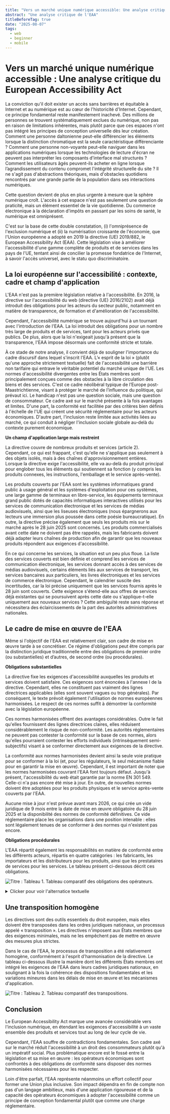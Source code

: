 ```yaml
---
title: "Vers un marché unique numérique accessible: Une analyse critique du European Accessibility Act"
abstract: "Une analyse critique de l'EAA"
titleBeforeTag: true
date: "2025-08-07"
tags:
  - web
  - beginner
  - mobile
---
```


# Vers un marché unique numérique accessible : Une analyse critique du European Accessibility Act

La conviction qu'il doit exister un accès sans barrières et équitable à Internet et au numérique est au cœur de l'historicité d'Internet. Cependant, ce principe fondamental reste manifestement inachevé. Des millions de personnes se trouvent systématiquement exclues du numérique, non pas en raison de limitations inhérentes, mais plutôt parce que ces espaces n'ont pas intégré les principes de conception universelle dès leur création. Comment une personne daltonienne peut-elle différencier les éléments lorsque la distinction chromatique est la seule caractéristique différenciante ? Comment une personne non-voyante peut-elle naviguer dans les applications numériques lorsque les technologies de lecture d'écran ne peuvent pas interpréter les composants d'interface mal structurés ? Comment les utilisateurs âgés peuvent-ils acheter en ligne lorsque l’agrandissement du contenu compromet l'intégrité structurelle du site ? Il ne s'agit pas d'abstractions théoriques, mais d'obstacles quotidiens rencontrés par une grande partie de la population dans ses interactions numériques.

Cette question devient de plus en plus urgente à mesure que la sphère numérique croît. L'accès à cet espace n'est pas seulement une question de praticité, mais un élément essentiel de la vie quotidienne. Du commerce électronique à la déclaration d'impôts en passant par les soins de santé, le numérique est omniprésent.

C'est sur la base de cette double constatation, (i) l'omniprésence de l'exclusion numérique et (ii) la numérisation croissante de l'économie, que l'Union européenne a adopté en 2019 la directive (UE) 2019/882, le European Accessibility Act (EAA). Cette législation vise à améliorer l'accessibilité d'une gamme complète de produits et de services dans les pays de l'UE, tentant ainsi de concilier la promesse fondatrice de l'Internet, à savoir l'accès universel, avec le statu quo discriminatoire.

## La loi européenne sur l'accessibilité : contexte, cadre et champ d'application

L'EAA n'est pas la première législation relative à l'accessibilité. En 2016, la directive sur l'accessibilité du web (directive (UE) 2016/2102) avait déjà introduit des obligations pour les acteurs du secteur public, notamment en matière de transparence, de formation et d'amélioration de l'accessibilité. 

Cependant, l'accessibilité numérique se trouve aujourd'hui à un tournant avec l'introduction de l'EAA. La loi introduit des obligations pour un nombre très large de produits et de services, tant pour les acteurs privés que publics. De plus, alors que la loi n'exigeait jusqu'à présent que la transparence, l'EAA impose désormais une conformité stricte et totale.

À ce stade de notre analyse, il convient déjà de souligner l'importance du cadre discursif dans lequel s'inscrit l'EAA. L’« esprit de la loi » (plutôt qu'une approche strictement textuelle) fait de l'accessibilité une barrière non tarifaire qui entrave le véritable potentiel du marché unique de l'UE. Les normes d'accessibilité divergentes entre les États membres sont principalement conçues comme des obstacles à la libre circulation des biens et des services. C'est ce cadre néolibéral typique de l’Europe post-Maastrichtienne, visant à protéger le marché de l’influence du politique, qui prévaut ici. Le handicap n'est pas une question sociale, mais une question de consommateur. Ce cadre axé sur le marché présente à la fois avantages et limites. D'une part, la conformité est facilitée par des critères bien définis à l'échelle de l'UE qui créent une sécurité réglementaire pour les acteurs économiques. D'autre part, l'inclusion reste limitée aux activités liées au marché, ce qui conduit à négliger l'inclusion sociale globale au-delà du contexte purement économique.

**Un champ d'application large mais restreint**

La directive couvre de nombreux produits et services (article 2). Cependant, ce qui est frappant, c'est qu'elle ne s'applique pas seulement à des objets isolés, mais à des chaînes d'approvisionnement entières. Lorsque la directive exige l'accessibilité, elle va au-delà du produit principal pour englober tous les éléments qui soutiennent sa fonction (y compris les produits connexes, les instructions, l'emballage et le service après-vente).

Les produits couverts par l'EAA sont les systèmes informatiques grand public à usage général et les systèmes d'exploitation pour ces systèmes, une large gamme de terminaux en libre-service, les équipements terminaux grand public dotés de capacités informatiques interactives utilisés pour les services de communication électronique et les services de médias audiovisuels, ainsi que les liseuses électroniques (nous épargnerons aux lecteurs une immersion plus poussée dans cette poésie bureaucratique). En outre, la directive précise également que seuls les produits mis sur le marché après le 28 juin 2025 sont concernés. Les produits commercialisés avant cette date ne doivent pas être rappelés, mais les fabricants doivent déjà adapter leurs chaînes de production afin de garantir que les nouveaux produits répondent aux exigences d'accessibilité.

En ce qui concerne les services, la situation est un peu plus floue. La liste des services couverts est bien définie et comprend les services de communication électronique, les services donnant accès à des services de médias audiovisuels, certains éléments liés aux services de transport, les services bancaires aux particuliers, les livres électroniques et les services de commerce électronique. Cependant, le calendrier suscite des incertitudes, car la loi précise uniquement que les services fournis après le 28 juin sont couverts. Cette exigence s'étend-elle aux offres de services déjà existantes qui se poursuivent après cette date ou s'applique-t-elle uniquement aux nouveaux services ? Cette ambiguïté reste sans réponse et nécessitera des éclaircissements de la part des autorités administratives nationales.

## Le cadre de mise en œuvre de l'EAA

Même si l'objectif de l'EAA est relativement clair, son cadre de mise en œuvre tarde à se concrétiser. Ce régime d'obligations peut être compris par la distinction juridique traditionnelle entre des obligations de premier ordre (ou substantielles) et d’autres, de second ordre (ou procédurales).

**Obligations substantielles**

La directive fixe les exigences d'accessibilité auxquelles les produits et services doivent satisfaire. Ces exigences sont énoncées à l'annexe I de la directive. Cependant, elles ne constituent pas vraiment des lignes directrices applicables (elles sont souvent vagues ou trop générales). Par conséquent, le texte prévoit également l'utilisation de normes européennes harmonisées. Le respect de ces normes suffit à démontrer la conformité avec la législation européenne.

Ces normes harmonisées offrent des avantages considérables. Outre le fait qu'elles fournissent des lignes directrices claires, elles réduisent considérablement le risque de non-conformité. Les autorités réglementaires ne peuvent pas contester la conformité sur la base de ces normes, alors qu'elles pourraient contester les efforts individuels (intrinsèquement semi-subjectifs) visant à se conformer directement aux exigences de la directive.

La conformité aux normes harmonisées devient ainsi la seule voie pratique pour se conformer à la loi (et, pour les régulateurs, le seul mécanisme fiable pour en garantir la mise en œuvre). Cependant, il est important de noter que les normes harmonisées couvrant l'EAA font toujours défaut. Jusqu'à présent, l'accessibilité du web était garantie par la norme EN 301 549. Celle-ci n'a pas encore été mise à jour. En outre, de nouvelles normes doivent être adoptées pour les produits physiques et le service après-vente couverts par l'EAA. 

Aucune mise à jour n'est prévue avant mars 2026, ce qui crée un vide juridique de 9 mois entre la date de mise en œuvre obligatoire du 28 juin 2025 et la disponibilité des normes de conformité définitives. Ce vide réglementaire place les organisations dans une position intenable : elles sont légalement tenues de se conformer à des normes qui n'existent pas encore.

**Obligations procédurales**

L'EAA répartit également les responsabilités en matière de conformité entre les différents acteurs, répartis en quatre catégories : les fabricants, les importateurs et les distributeurs pour les produits, ainsi que les prestataires de services pour les services. Le tableau présent ci-dessous décrit ces obligations.

![Titre : Tableau 1. Tableau comparatif des obligations des opérateurs.](../images/image-1-EAA-droit.png)

<details> <summary>Clicker pour voir l'alternatice textuelle</summary>

Ce tableau présente les différentes obligations d'accessibilité applicables selon le type d'acteur économique. Le tableau est structuré avec les types d'obligations en lignes et les quatre catégories d'acteurs économiques en colonnes : Producteur, Importateur, Distributeur et Fournisseur de services. 

La conformité aux exigences d'accessibilité est obligatoire pour les producteurs et les fournisseurs de services.

La procédure d'évaluation de la conformité et la documentation technique sont pleinement requises pour les producteurs, tandis que les importateurs et distributeurs ont des obligations allégées dans ce domaine. 

La déclaration d'accessibilité est uniquement exigée des fournisseurs de services. 

Les mesures correctives en cas de non-conformité sont obligatoires pour tous les acteurs économiques. 

Le registre de non-conformité doit être conservé pendant 5 ans par les producteurs et les importateurs, tandis que les fournisseurs de services doivent le maintenir tant que leur service est en opération.

La coopération avec les autorités compétentes et les procédures de conformité à long terme sont exigées de tous les acteurs économiques. 

Enfin, seuls les fournisseurs de services sont tenus de mettre en place des mécanismes de retour d'information.</details>

## Une transposition homogène

Les directives sont des outils essentiels du droit européen, mais elles doivent être transposées dans les ordres juridiques nationaux, un processus appelé « transposition ». Les directives n'imposent aux États membres que des exigences minimales, mais ne les empêchent pas de mettre en œuvre des mesures plus strictes.

Dans le cas de l'EAA, le processus de transposition a été relativement homogène, conformément à l'esprit d'harmonisation de la directive. Le tableau ci-dessous illustre la manière dont les différents États membres ont intégré les exigences de l'EAA dans leurs cadres juridiques nationaux, en soulignant à la fois la cohérence des dispositions fondamentales et les variations mineures dans les délais de mise en œuvre et les mécanismes d'application.

![Titre : Tableau 2. Tableau comparatif des transpositions.](../images/image-2-EAA-droit.png)

## Conclusion

Le European Accessibility Act marque une avancée considérable vers l'inclusion numérique, en étendant les exigences d'accessibilité à un vaste ensemble des produits et services tout au long de leur cycle de vie.

Cependant, l'EAA souffre de contradictions fondamentales. Son cadre axé sur le marché réduit l'accessibilité à un droit des consommateurs plutôt qu'à un impératif social. Plus problématique encore est le fossé entre la législation et sa mise en œuvre : les opérateurs économiques sont confrontés à des obligations de conformité sans disposer des normes harmonisées nécessaires pour les respecter.

Loin d'être parfait, l'EAA représente néanmoins un effort collectif pour former une Union plus inclusive. Son impact dépendra en fin de compte non pas d'un langage ambitieux, mais d'une application rigoureuse et de la capacité des opérateurs économiques à adopter l'accessibilité comme un principe de conception fondamental plutôt que comme une charge réglementaire.






